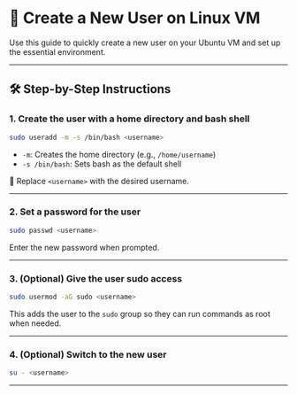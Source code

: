 # 👤 Create a New User on Linux VM

Use this guide to quickly create a new user on your Ubuntu VM and set up the essential environment.

---

## 🛠️ Step-by-Step Instructions

### 1. Create the user with a home directory and bash shell

```bash
sudo useradd -m -s /bin/bash <username>
```

- `-m`: Creates the home directory (e.g., `/home/username`)
- `-s /bin/bash`: Sets bash as the default shell

📌 Replace `<username>` with the desired username.

---

### 2. Set a password for the user

```bash
sudo passwd <username>
```

Enter the new password when prompted.

---

### 3. (Optional) Give the user **sudo access**

```bash
sudo usermod -aG sudo <username>
```

This adds the user to the `sudo` group so they can run commands as root when needed.

---

### 4. (Optional) Switch to the new user

```bash
su - <username>
```

---
